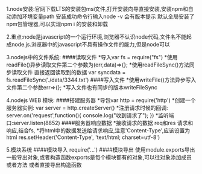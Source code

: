 1.node安装:官网下载LTS的安装包msi文件,打开安装向导直接安装,安装npm和自动添加环境变量path 安装成功命令行输入node -v 会有版本提示
默认全局安装了npm包管理器,可以实现npm i 的安装和卸载

2.重点:node是javascript的一个运行环境,浏览器不认识node代码,文件名不能起成node.js.浏览器中的javascript不具有操作文件的能力,但是node可以


3.nodejs中的文件系统:
####读取文件
*导入var fs = require("fs")
*使用readFile()异步读取文件第二个参数为(err,data)=>{};
*使用readFileSync()方法同步读取文件 直接返回读取到的数据 var syncdata = fs.readFileSync('./data/3344.txt')
####写入文件
*使用writeFile()方法异步写入文件第二个参数err=>{};
*写入文件也有同步的版本writeFileSync


4.nodejs WEB 模块:
####搭建服务器
*导包var http = require('http')
*创建一个服务器实例: var server = http.createServer()
*注册请求时候的回调:
server.on('request',function(){
    console.log("收到请求了");
})
*监听端口:server.listen(8852)
####服务器响应数据
*接收请求的数据
req和res 请求和响应,结合fs,
*将html中的数据发送给请求响应,注意'Content-Type',应该设置为html
res.setHeader('Content-Type', 'text/html; charset=utf-8')

5.模块系统
####模块导入
require('...')
####模块导出
使用module.exports导出
一般导出对象,或者构造函数exports是每个模块都有的对象,可以往对象添加成员或者方法
或者直接导出构造函数
